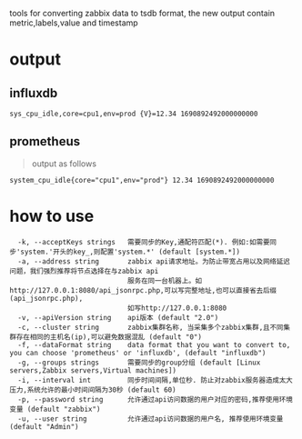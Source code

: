 tools for converting zabbix data to tsdb format, the new output contain metric,labels,value and timestamp
# output
## influxdb
```shell
sys_cpu_idle,core=cpu1,env=prod {V}=12.34 1690892492000000000
```

## prometheus
> output as follows
```shell
system_cpu_idle{core="cpu1",env="prod"} 12.34 1690892492000000000
```

# how to use
```shell
  -k, --acceptKeys strings   需要同步的Key,通配符匹配(*). 例如:如需要同步'system.'开头的key_,则配置'system.*' (default [system.*])
  -a, --address string       zabbix api请求地址。为防止带宽占用以及网络延迟问题，我们强烈推荐将节点选择在与zabbix api
                             服务在同一台机器上。如 http://127.0.0.1:8080/api_jsonrpc.php,可以写完整地址,也可以直接省去后缀(api_jsonrpc.php),
                             如写http://127.0.0.1:8080
  -v, --apiVersion string    api版本 (default "2.0")
  -c, --cluster string       zabbix集群名称, 当采集多个zabbix集群,且不同集群存在相同的主机名(ip),可以避免数据混乱 (default "0")
  -f, --dataFormat string    data format that you want to convert to, you can choose 'prometheus' or 'influxdb', (default "influxdb")
  -g, --groups strings       需要同步的group分组 (default [Linux servers,Zabbix servers,Virtual machines])
  -i, --interval int         同步时间间隔,单位秒. 防止对zabbix服务器造成太大压力,系统允许的最小时间间隔为30秒 (default 60)
  -p, --password string      允许通过api访问数据的用户对应的密码,推荐使用环境变量 (default "zabbix")
  -u, --user string          允许通过api访问数据的用户名, 推荐使用环境变量 (default "Admin")
```